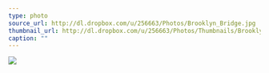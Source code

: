 ```yaml
---
type: photo
source_url: http://dl.dropbox.com/u/256663/Photos/Brooklyn_Bridge.jpg
thumbnail_url: http://dl.dropbox.com/u/256663/Photos/Thumbnails/Brooklyn_Bridge.jpg
caption: ""
---
```

![](http://dl.dropbox.com/u/256663/Photos/Brooklyn_Bridge.jpg)
